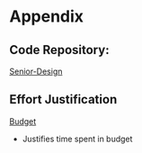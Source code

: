 # Appendix
## Code Repository:
[Senior-Design](https://github.com/DanielJHosford/Senior-Design)
## Effort Justification
[Budget](https://github.com/DanielJHosford/Senior-Design/Budget.md)
- Justifies time spent in budget
